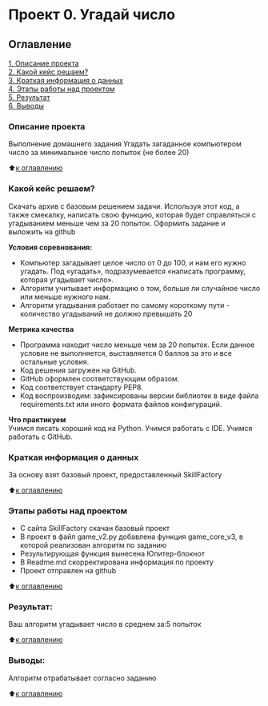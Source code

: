 # Проект 0. Угадай число

## Оглавление  
[1. Описание проекта](https://github.com/cool-serg/data_science/blob/main/README.md#Описание-проекта)  
[2. Какой кейс решаем?](https://github.com/cool-serg/data_science/blob/main/README.md#Какой-кейс-решаем)  
[3. Краткая информация о данных](https://github.com/cool-serg/data_science/blob/main/README.md#Краткая-информация-о-данных)  
[4. Этапы работы над проектом](https://github.com/cool-serg/data_science/blob/main/README.md#Этапы-работы-над-проектом)  
[5. Результат](https://github.com/cool-serg/data_science/blob/main/README.md#Результат)    
[6. Выводы](https://github.com/cool-serg/data_science/blob/main/README.md#Выводы) 

### Описание проекта    
Выполнение домашнего задания
Угадать загаданное компьютером число за минимальное число попыток (не более 20)

:arrow_up:[к оглавлению](_)


### Какой кейс решаем?    
Скачать архив с базовым решением задачи. Используя этот код, а также смекалку, написать свою функцию, 
которая будет справляться с угадыванием меньше чем за 20 попыток.
Оформить задание и выложить на github

**Условия соревнования:**  
- Компьютер загадывает целое число от 0 до 100, и нам его нужно угадать. Под «угадать», подразумевается «написать программу, которая угадывает число».
- Алгоритм учитывает информацию о том, больше ли случайное число или меньше нужного нам.
- Алгоритм угадывания работает по самому короткому пути - количество угадываний не должно превышать 20 

**Метрика качества**     
-  Программа находит число меньше чем за 20 попыток. Если данное условие не выполняется, выставляется 0 баллов за это и все остальные условия.
-	Код решения загружен на GitHub.
-	GitHub оформлен соответствующим образом.
-	Код соответствует стандарту PEP8.
-	Код воспроизводим: зафиксированы версии библиотек в виде файла requirements.txt или иного формата файлов конфигураций.

**Что практикуем**     
Учимся писать хороший код на Python.
Учимся работать с IDE.
Учимся работать с GitHub.


### Краткая информация о данных
За основу взят базовый проект, предоставленный SkillFactory

  
:arrow_up:[к оглавлению](https://github.com/cool-serg/data_science/blob/main/README.md#Оглавление)


### Этапы работы над проектом  
- С сайта SkillFactory скачан базовый проект 
- В проект в файл game_v2.py добавлена функция game_core_v3, в которой реализован алгоритм по заданию
- Результирующая функция вынесена Юпитер-блокнот
- В Readme.md скорректирована информация по проекту
- Проект отправлен на github

:arrow_up:[к оглавлению](https://github.com/cool-serg/data_science/blob/main/README.md#Оглавление)


### Результат:  
Ваш алгоритм угадывает число в среднем за:5 попыток


:arrow_up:[к оглавлению](https://github.com/cool-serg/data_science/blob/main/README.md#Оглавление)


### Выводы:  
Алгоритм отрабатывает согласно заданию

:arrow_up:[к оглавлению](https://github.com/cool-serg/data_science/blob/main/README.md#Оглавление)


